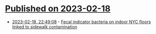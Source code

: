 # [Published on 2023-02-18](index.md)

* [2023-02-18, 22:49:08](https://news.ycombinator.com/item?id=34851907) - [Fecal indicator bacteria on indoor NYC floors linked to sidewalk contamination](https://journals.sagepub.com/doi/abs/10.1177/1420326X231153566)
